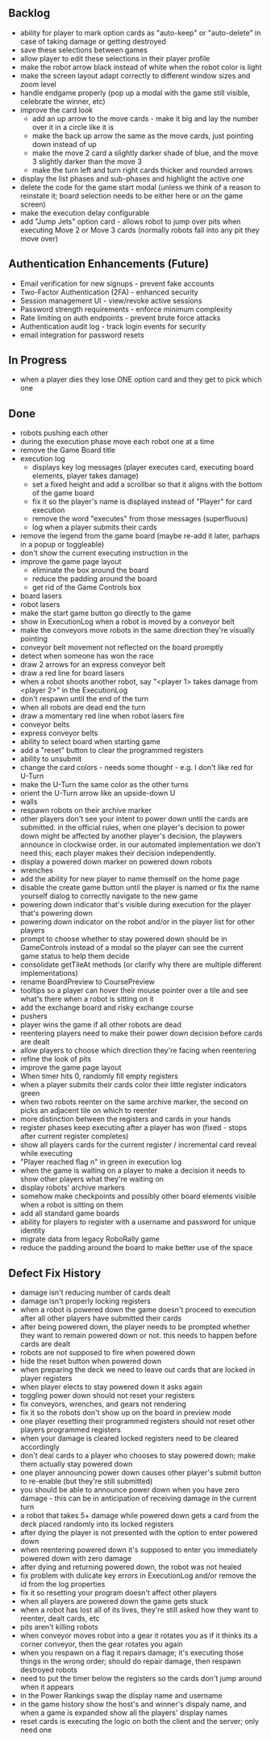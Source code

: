 ## Backlog
* ability for player to mark option cards as "auto-keep" or "auto-delete" in case of taking damage or getting destroyed
* save these selections between games
* allow player to edit these selections in their player profile
* make the robot arrow black instead of white when the robot color is light
* make the screen layout adapt correctly to different window sizes and zoom level
* handle endgame properly (pop up a modal with the game still visible, celebrate the winner, etc)
* improve the card look
    * add an up arrow to the move cards - make it big and lay the number over it in a circle like it is
    * make the back up arrow the same as the move cards, just pointing down instead of up
    * make the move 2 card a slightly darker shade of blue, and the move 3 slightly darker than the move 3
    * make the turn left and turn right cards thicker and rounded arrows
* display the list phases and sub-phases and highlight the active one
* delete the code for the game start modal (unless we think of a reason to reinstate it; board selection needs to be either here or on the game screen)
* make the execution delay configurable
* add "Jump Jets" option card - allows robot to jump over pits when executing Move 2 or Move 3 cards (normally robots fall into any pit they move over)

## Authentication Enhancements (Future)
* Email verification for new signups - prevent fake accounts
* Two-Factor Authentication (2FA) - enhanced security
* Session management UI - view/revoke active sessions
* Password strength requirements - enforce minimum complexity
* Rate limiting on auth endpoints - prevent brute force attacks
* Authentication audit log - track login events for security
* email integration for password resets

## In Progress
* when a player dies they lose ONE option card and they get to pick which one

## Done
* robots pushing each other
* during the execution phase move each robot one at a time
* remove the Game Board title
* execution log
    * displays key log messages (player executes card, executing board elements, player takes damage)
    * set a fixed height and add a scrollbar so that it aligns with the bottom of the game board
    * fix it so the player's name is displayed instead of "Player" for card execution
    * remove the word "executes" from those messages (superfluous)
    * log when a player submits their cards
* remove the legend from the game board (maybe re-add it later, parhaps in a popup or toggleable)
* don't show the current executing instruction in the 
* improve the game page layout
    * eliminate the box around the board
    * reduce the padding around the board
    * get rid of the Game Controls box
* board lasers
* robot lasers
* make the start game button go directly to the game
* show in ExecutionLog when a robot is moved by a conveyor belt
* make the conveyors move robots in the same direction they're visually pointing
* conveyor belt movement not reflected on the board promptly
* detect when someone has won the race
* draw 2 arrows for an express conveyor belt
* draw a red line for board lasers
* when a robot shoots another robot, say "<player 1> takes <n> damage from <player 2>" in the ExecutionLog
* don't respawn until the end of the turn
* when all robots are dead end the turn
* draw a momentary red line when robot lasers fire
* conveyor belts
* express conveyor belts
* ability to select board when starting game
* add a "reset" button to clear the programmed registers
* ability to unsubmit
* change the card colors - needs some thought - e.g. I don't like red for U-Turn
* make the U-Turn the same color as the other turns
* orient the U-Turn arrow like an upside-down U
* walls
* respawn robots on their archive marker
* other players don't see your intent to power down until the cards are submitted.  in the official rules, when one player's decision to power down might be affected by another player's decision, the playwers announce in clockwise order. in our automated implementation we don't need this; each player makes their decision independently.
* display a powered down marker on powered down robots
* wrenches
* add the ability for new player to name themself on the home page
* disable the create game button until the player is named or fix the name yourself dialog to correctly navigate to the new game
* powering down indicator that's visible during execution for the player that's powering down
* powering down indicator on the robot and/or in the player list for other players
* prompt to choose whether to stay powered down should be in GameControls instead of a modal so the player can see the current game status to help them decide
* consolidate getTileAt methods (or clarify why there are multiple different implementations)
* rename BoardPreview to CoursePreview
* tooltips so a player can hover their mouse pointer over a tile and see what's there when a robot is sitting on it
* add the exchange board and risky exchange course
* pushers
* player wins the game if all other robots are dead
* reentering players need to make their power down decision before cards are dealt
* allow players to choose which direction they're facing when reentering
* refine the look of pits
* improve the game page layout
* When timer hits 0, randomly fill empty registers
* when a player submits their cards color their little register indicators green
* when two robots reenter on the same archive marker, the second on picks an adjacent tile on which to reenter
* more distinction between the registers and cards in your hands
* register phases keep executing after a player has won (fixed - stops after current register completes)
* show all players cards for the current register / incremental card reveal while executing
* "Player reached flag n" in green in execution log
* when the game is waiting on a player to make a decision it needs to show other players what they're waiting on
* display robots' archive markers
* somehow make checkpoints and possibly other board elements visible when a robot is sitting on them
* add all standard game boards
* ability for players to register with a username and password for unique identity
* migrate data from legacy RoboRally game
* reduce the padding around the board to make better use of the space

## Defect Fix History
* damage isn't reducing number of cards dealt
* damage isn't properly locking registers
* when a robot is powered down the game doesn't proceed to execution after all other players have submitted their cards
* after being powered down, the player needs to be prompted whether they want to remain powered down or not.  this needs to happen before cards are dealt
* robots are not supposed to fire when powered down
* hide the reset button when powered down
* when preparing the deck we need to leave out cards that are locked in player registers
* when player elects to stay powered down it asks again
* toggling power down should not reset your registers
* fix conveyors, wrenches, and gears not rendering
* fix it so the robots don't show up on the board in preview mode
* one player resetting their programmed registers should not reset other players programmed registers
* when your damage is cleared locked registers need to be cleared accordingly
* don't deal cards to a player who chooses to stay powered down; make them actually stay powered down
* one player announcing power down causes other player's submit button to re-enable (but they're still submitted)
* you should be able to announce power down when you have zero damage - this can be in anticipation of receiving damage in the current turn
* a robot that takes 5+ damage while powered down gets a card from the deck placed randomly into its locked registers
* after dying the player is not presented with the option to enter powered down
* when reentering powered down it's supposed to enter you immediately powered down with zero damage
* after dying and returning powered down, the robot was not healed
* fix problem with dulicate key errors in ExecutionLog and/or remove the id from the log properties
* fix it so resetting your program doesn't affect other players
* when all players are powered down the game gets stuck
* when a robot has lost all of its lives, they're still asked how they want to reenter, dealt cards, etc
* pits aren't killing robots
* when conveyor moves robot into a gear it rotates you as if it thinks its a corner conveyor, then the gear rotates you again
* when you respawn on a flag it repairs damage; it's executing those things in the wrong order; should do repair damage, then respawn destroyed robots
* need to put the timer below the registers so the cards don't jump around when it appears
* in the Power Rankings swap the display name and username
* in the game history show the host's and winner's dispaly name, and when a game is expanded show all the players' display names
* reset cards is executing the logic on both the client and the server; only need one
